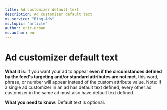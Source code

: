 ```yaml
---
title: Ad customizer default text
description: Ad customizer default text
ms.service: "Bing-Ads"
ms.topic: "article"
author: eric-urban
ms.author: eur
---
```


# Ad customizer default text

**What it is**: If you want your ad to appear **even if the circumstances defined by the feed's targeting and/or standard attributes are not met**, this word, phrase, or number will appear instead of the custom attribute value. Note: If a single ad customizer in an ad has default text defined, every other ad customizer in the same ad must also have default text defined.

**What you need to know**: Default text is optional.


